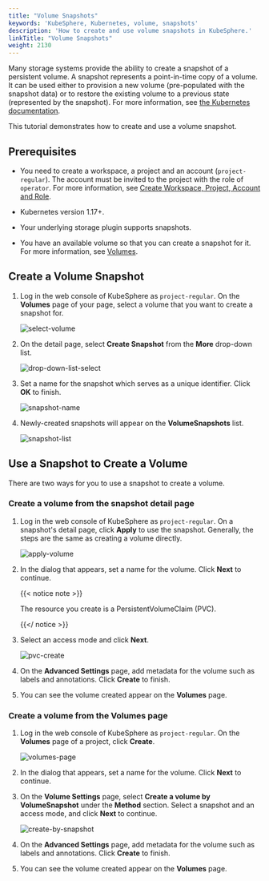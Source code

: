 ```yaml
---
title: "Volume Snapshots"
keywords: 'KubeSphere, Kubernetes, volume, snapshots'
description: 'How to create and use volume snapshots in KubeSphere.'
linkTitle: "Volume Snapshots"
weight: 2130
---
```


Many storage systems provide the ability to create a snapshot of a persistent volume. A snapshot represents a point-in-time copy of a volume. It can be used either to provision a new volume (pre-populated with the snapshot data) or to restore the existing volume to a previous state (represented by the snapshot). For more information, see [the Kubernetes documentation](https://kubernetes.io/docs/concepts/storage/volume-snapshots/).

This tutorial demonstrates how to create and use a volume snapshot.

## Prerequisites

- You need to create a workspace, a project and an account (`project-regular`). The account must be invited to the project with the role of `operator`. For more information, see [Create Workspace, Project, Account and Role](../../../quick-start/create-workspace-and-project).

- Kubernetes version 1.17+.

- Your underlying storage plugin supports snapshots.
- You have an available volume so that you can create a snapshot for it. For more information, see [Volumes](../volumes/).

## Create a Volume Snapshot

1. Log in the web console of KubeSphere as `project-regular`. On the **Volumes** page of your page, select a volume that you want to create a snapshot for.

   ![select-volume](/images/docs/project-user-guide/volume-management/volume-snapshots/select-volume.jpg)

2. On the detail page, select **Create Snapshot** from the **More** drop-down list.

   ![drop-down-list-select](/images/docs/project-user-guide/volume-management/volume-snapshots/drop-down-list-select.jpg)

3. Set a name for the snapshot which serves as a unique identifier. Click **OK** to finish.

   ![snapshot-name](/images/docs/project-user-guide/volume-management/volume-snapshots/snapshot-name.jpg)

4. Newly-created snapshots will appear on the **VolumeSnapshots** list.

   ![snapshot-list](/images/docs/project-user-guide/volume-management/volume-snapshots/snapshot-list.jpg)

## Use a Snapshot to Create a Volume

There are two ways for you to use a snapshot to create a volume.

### Create a volume from the snapshot detail page

1. Log in the web console of KubeSphere as `project-regular`. On a snapshot's detail page, click **Apply** to use the snapshot. Generally, the steps are the same as creating a volume directly.

   ![apply-volume](/images/docs/project-user-guide/volume-management/volume-snapshots/apply-volume.jpg)

2. In the dialog that appears, set a name for the volume. Click **Next** to continue.

   {{< notice note >}}

   The resource you create is a PersistentVolumeClaim (PVC).

   {{</ notice >}} 

3. Select an access mode and click **Next**.

   ![pvc-create](/images/docs/project-user-guide/volume-management/volume-snapshots/pvc-create.jpg)

4. On the **Advanced Settings** page, add metadata for the volume such as labels and annotations. Click **Create** to finish.

5. You can see the volume created appear on the **Volumes** page.

### Create a volume from the Volumes page

1. Log in the web console of KubeSphere as `project-regular`. On the **Volumes** page of a project, click **Create**.

   ![volumes-page](/images/docs/project-user-guide/volume-management/volume-snapshots/volumes-page.jpg)

2. In the dialog that appears, set a name for the volume. Click **Next** to continue.

3. On the **Volume Settings** page, select **Create a volume by VolumeSnapshot** under the **Method** section. Select a snapshot and an access mode, and click **Next** to continue.

   ![create-by-snapshot](/images/docs/project-user-guide/volume-management/volume-snapshots/create-by-snapshot.jpg)

4. On the **Advanced Settings** page, add metadata for the volume such as labels and annotations. Click **Create** to finish.

5. You can see the volume created appear on the **Volumes** page.